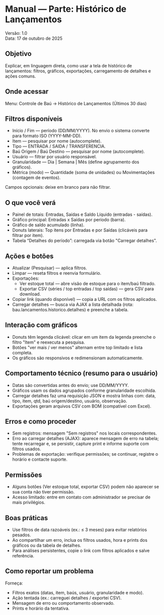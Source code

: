 # Manual — Parte: Histórico de Lançamentos

Versão: 1.0  
Data: 17 de outubro de 2025

## Objetivo
Explicar, em linguagem direta, como usar a tela de histórico de lançamentos: filtros, gráficos, exportações, carregamento de detalhes e ações comuns.

## Onde acessar
Menu: Controle de Baú → Histórico de Lançamentos (Últimos 30 dias)

## Filtros disponíveis
- Início / Fim — período (DD/MM/YYYY). No envio o sistema converte para formato ISO (YYYY-MM-DD).
- Item — pesquisar por nome (autocomplete).
- Tipo — ENTRADA / SAIDA / TRANSFERENCIA.
- Baú Origem / Baú Destino — pesquisar por nome (autocomplete).
- Usuário — filtrar por usuário responsável.
- Granularidade — Dia | Semana | Mês (define agrupamento dos gráficos).
- Métrica (modo) — Quantidade (soma de unidades) ou Movimentações (contagem de eventos).

Campos opcionais: deixe em branco para não filtrar.

## O que você verá
- Painel de totais: Entradas, Saídas e Saldo Líquido (entradas - saídas).
- Gráfico principal: Entradas x Saídas por período (barra).
- Gráfico de saldo acumulado (linha).
- Donuts laterais: Top itens por Entradas e por Saídas (clicáveis para filtrar por item).
- Tabela “Detalhes do período”: carregada via botão "Carregar detalhes".

## Ações e botões
- Atualizar (Pesquisar) — aplica filtros.
- Limpar — reseta filtros e reenvia formulário.
- Exportações:
  - Ver estoque total — abre visão de estoque para o item/baú filtrado.
  - Exportar CSV (séries / top entradas / top saídas) — gera CSV para download.
- Copiar link (quando disponível) — copia a URL com os filtros aplicados.
- Carregar detalhes — busca via AJAX a lista detalhada (rota: bau.lancamentos.historico.detalhes) e preenche a tabela.

## Interação com gráficos
- Donuts têm legenda clicável: clicar em um item da legenda preenche o filtro "Item" e reexecuta a pesquisa.
- Botões "ver mais / ver menos" alternam entre top limitado e lista completa.
- Os gráficos são responsivos e redimensionam automaticamente.

## Comportamento técnico (resumo para o usuário)
- Datas são convertidas antes do envio; use DD/MM/YYYY.
- Gráficos usam os dados agrupados conforme granularidade escolhida.
- Carregar detalhes faz uma requisição JSON e mostra linhas com: data, tipo, item, qtd, baú origem/destino, usuário, observação.
- Exportações geram arquivos CSV com BOM (compatível com Excel).

## Erros e como proceder
- Sem registros: mensagem "Sem registros" nos locais correspondentes.
- Erro ao carregar detalhes (AJAX): aparece mensagem de erro na tabela; tente recarregar e, se persistir, capture print e informe suporte com filtros usados.
- Problemas de exportação: verifique permissões; se continuar, registre o horário e contacte suporte.

## Permissões
- Alguns botões (Ver estoque total, exportar CSV) podem não aparecer se sua conta não tiver permissão.
- Acesso limitado: entre em contato com administrador se precisar de mais privilégios.

## Boas práticas
- Use filtros de data razoáveis (ex.: ≤ 3 meses) para evitar relatórios pesados.
- Ao compartilhar um erro, inclua os filtros usados, hora e prints dos gráficos ou da tabela de detalhes.
- Para análises persistentes, copie o link com filtros aplicados e salve referência.

## Como reportar um problema
Forneça:
- Filtros exatos (datas, item, baús, usuário, granularidade e modo).
- Ação tentada (ex.: carreguei detalhes / exportei CSV).
- Mensagem de erro ou comportamento observado.
- Prints e horário da tentativa.
